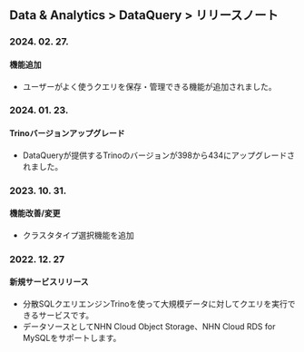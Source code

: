 ## Data & Analytics > DataQuery > リリースノート

### 2024. 02. 27.
#### 機能追加
- ユーザーがよく使うクエリを保存・管理できる機能が追加されました。

### 2024. 01. 23.   
#### Trinoバージョンアップグレード
* DataQueryが提供するTrinoのバージョンが398から434にアップグレードされました。

### 2023. 10. 31.
#### 機能改善/変更
* クラスタタイプ選択機能を追加

### 2022. 12. 27

#### 新規サービスリリース

* 分散SQLクエリエンジンTrinoを使って大規模データに対してクエリを実行できるサービスです。
* データソースとしてNHN Cloud Object Storage、NHN Cloud RDS for MySQLをサポートします。

